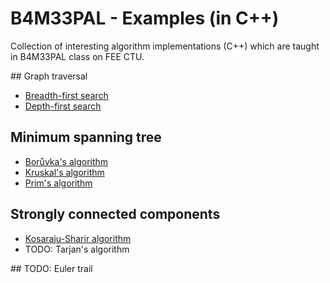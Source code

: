 # B4M33PAL - Examples (in C++)

Collection of interesting algorithm implementations (C++) which are taught in B4M33PAL class on FEE CTU.

## Graph traversal
- [Breadth-first search](https://github.com/klimesf/b4m33pal-examples/tree/master/graph-traversal/bfs)
- [Depth-first search](https://github.com/klimesf/b4m33pal-examples/tree/master/graph-traversal/dfs)

## Minimum spanning tree
- [Borůvka's algorithm](https://github.com/klimesf/b4m33pal-examples/tree/master/minimum-spanning-tree/boruvka)
- [Kruskal's algorithm](https://github.com/klimesf/b4m33pal-examples/tree/master/minimum-spanning-tree/kruskal)
- [Prim's algorithm](https://github.com/klimesf/b4m33pal-examples/tree/master/minimum-spanning-tree/prim)

## Strongly connected components
- [Kosaraju-Sharir algorithm](https://github.com/klimesf/b4m33pal-examples/tree/master/strongly-connected-components/kosaraju-sharir)
- TODO: Tarjan's algorithm

## TODO: Euler trail

